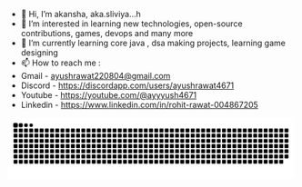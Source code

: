 - 👋 Hi, I’m akansha, aka.sliviya...h
- 👀 I’m interested in learning new technologies, open-source contributions, games, devops and many more
- 🌱 I’m currently learning core java , dsa making projects, learning game designing
- 📫 How to reach me :
-  Gmail      -   ayushrawat220804@gmail.com
-  Discord    -   https://discordapp.com/users/ayushrawat4671
-  Youtube    -   https://youtube.com/@ayyyush4671
-  Linkedin   -   https://www.linkedin.com/in/rohit-rawat-004867205
<picture>
  <source
    media="(prefers-color-scheme: dark)"
    srcset="https://raw.githubusercontent.com/platane/snk/output/github-contribution-grid-snake-dark.svg"
  />
  <source
    media="(prefers-color-scheme: light)"
    srcset="https://raw.githubusercontent.com/platane/snk/output/github-contribution-grid-snake.svg"
  />
  <img
    alt="github contribution grid snake animation"
    src="https://raw.githubusercontent.com/platane/snk/output/github-contribution-grid-snake.svg"
  />
</picture>



<!---
ayushrawat220804/ayushrawat220804 is a ✨ special ✨ repository because its `README.md` (this file) appears on your GitHub profile.
You can click the Preview link to take a look at your changes.
--->
